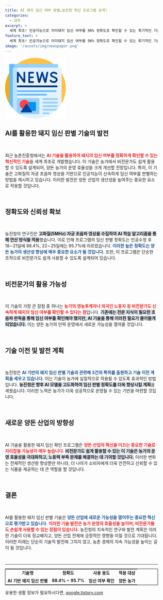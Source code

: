 ```yaml
---
title: AI 돼지 임신 여부 판별…농진청 혁신 프로그램 공개!
categories:
  - 과학
excerpt: >
  세계 최초! 인공지능으로 어미돼지 임신 여부를 96% 정확도로 확인할 수 있는 획기적인 기술이 개발됐다. 전문가 없이도 농가에서 간편하게 임신 판별이 가능해져 양돈업계의 혁신을 예고한다.
feature_text: >
  세계 최초! 인공지능으로 어미돼지 임신 여부를 96% 정확도로 확인할 수 있는 획기적인 기술이 개발됐다. 전문가 없이도 농가에서 간편하게 임신 판별이 가능해져 양돈업계의 혁신을 예고한다.
image: '/assets/img/newspaper.png'
---
```


<p><img src="/assets/img/newspaper.png" alt="kimp 속보" /></p>

<h2 data-ke-size="size26">AI를 활용한 돼지 임신 판별 기술의 발전</h2>

<p data-ke-size="size16">&nbsp;</p> 

<p data-ke-size="size16">최근 농촌진흥청에서는 <b><span style="color: #ee2323;">AI 기술을 활용하여 돼지의 임신 여부를 정확하게 확인할 수 있는 혁신적인 기술</span></b>을 세계 최초로 개발했습니다. 이 기술은 농가에서 비전문가도 쉽게 활용할 수 있도록 설계되어, 양돈 농가의 운영 효율성을 크게 개선할 전망입니다. 특히, 이 기술은 고화질의 자궁 초음파 영상을 기반으로 인공지능이 신속하게 임신 여부를 판별하는 방법을 제시하고 있습니다. 이러한 발전은 양돈 산업의 생산성을 높여주는 중요한 요소로 작용할 것입니다.</p>

<p data-ke-size="size16">&nbsp;</p>

<h2 data-ke-size="size26">정확도와 신뢰성 확보</h2>

<p data-ke-size="size16">&nbsp;</p>

<p data-ke-size="size16">농진청의 연구진은 <b><span style="background-color: #21538527;">고화질(5MHz) 자궁 초음파 영상을 수집하여 AI 학습 알고리즘을 통해 연산 방식을 적용</span></b>했습니다. 이로 인해 프로그램의 임신 판별 정확도는 인공수정 후 18∼21일에 88.4%, 22∼25일에는 95.7%에 이르렀습니다. <b><span style="color: #1a5490;">이러한 높은 정확도는 양돈 농가의 생산성 향상에 매우 중요한 요소가 될 것입니다.</span></b> 또한, 이 프로그램은 단순한 조작으로 비전문가도 쉽게 사용할 수 있도록 설계되어 있습니다.</p>

<p data-ke-size="size16">&nbsp;</p>

<h2 data-ke-size="size26">비전문가의 활용 가능성</h2>

<p data-ke-size="size16">&nbsp;</p>

<p data-ke-size="size16">이 기술의 가장 큰 장점 중 하나는 <b><span style="color: #ee2323;">농가의 영농후계자나 외국인 노동자 등 비전문가도 신속하게 돼지의 임신 여부를 확인할 수 있다는 점</span></b>입니다. <b><span style="background-color: #21538527;">기존에는 전문 지식이 필요한 초음파 판독을 통해 임신 여부를 확인해야 했지만, AI 기술을 통해 이러한 필요가 줄어들게 되었습니다.</span></b> 이는 양돈 농가의 인력 운영에서 새로운 가능성을 열어줄 것입니다.</p>

<p data-ke-size="size16">&nbsp;</p>

<h2 data-ke-size="size26">기술 이전 및 발전 계획</h2>

<p data-ke-size="size16">&nbsp;</p>

<p data-ke-size="size16">농진청은 <b><span style="color: #1a5490;">AI 기반의 돼지 임신 판별 기술과 관련해 3건의 특허를 출원하고 기술 이전 계획을 세우고 있습니다.</span></b> 이는 기술이 농가에 실질적으로 적용될 수 있도록 효과적인 방법입니다. <b><span style="background-color: #21538527;">농진청은 향후 AI 모델을 고도화하여 임신 판별 정확도를 더욱 향상시킬 계획</span></b>을 세웠습니다. 이러한 노력은 농가가 더욱 성공적으로 운영될 수 있는 기반을 마련할 것입니다.</p>

<p data-ke-size="size16">&nbsp;</p>

<h2 data-ke-size="size26">새로운 양돈 산업의 방향성</h2>

<p data-ke-size="size16">&nbsp;</p>

<p data-ke-size="size16">AI 기술을 활용한 돼지 임신 확인 프로그램은 <b><span style="color: #ee2323;">양돈 산업의 혁신을 이끄는 중요한 기술로 자리잡을 가능성이 매우 높습니다</span></b>. <b><span style="background-color: #21538527;">비전문가도 쉽게 활용할 수 있는 이 기술은 농가의 운영 효율성을 극대화하고, 노동력 부족 문제를 해결하는 데 기여할 것입니다.</span></b> 이러한 변화는 전체적인 생산량 향상뿐만 아니라, 더 나아가 소비자에게 더욱 안전하고 신뢰할 수 있는 식품을 제공하는 데 큰 역할을 할 것입니다.</p>

<p data-ke-size="size16">&nbsp;</p>

<h2 data-ke-size="size26">결론</h2>

<p data-ke-size="size16">&nbsp;</p>

<p data-ke-size="size16">AI를 활용한 돼지 임신 판별 기술은 <b><span style="color: #1a5490;">양돈 산업에 새로운 가능성을 열어주는 중요한 혁신으로 평가받고 있습니다</span></b>. <b><span style="color: #ee2323;">이러한 기술 발전은 농가 운영의 효율성을 높이며, 비전문가들도 손쉽게 사용할 수 있는 장점이 있습니다.</span></b> 농진청의 지속적인 연구와 발전 계획은 이러한 기술이 더욱 정교해지고, 양돈 산업 전체에 긍정적인 영향을 미칠 것으로 기대됩니다. 이러한 미래는 단순히 기술적 발전에 그치지 않고, 농촌 경제의 지속 가능성을 높이는 길이 될 것입니다.</p>

<p data-ke-size="size16">&nbsp;</p> 

<hr>

<table style="width: 100%; border-collapse: collapse; border: 1px solid #000;">
    <tbody>
        <tr>
            <td style="text-align: center; height: 17px;"><b>기술명</b></td>
            <td style="text-align: center; height: 17px;"><b>정확도</b></td>
            <td style="text-align: center; height: 17px;"><b>사용 용도</b></td>
            <td style="text-align: center; height: 17px;"><b>적용 대상</b></td>
        </tr>
        <tr>
            <td style="text-align: center; height: 17px;"><b>AI 기반 돼지 임신 판별</b></td>
            <td style="text-align: center; height: 17px;"><b>88.4% ~ 95.7%</b></td>
            <td style="text-align: center; height: 17px;"><b>임신 여부 확인</b></td>
            <td style="text-align: center; height: 17px;"><b>양돈 농가</b></td>
        </tr>
    </tbody>
</table>
유용한 생활 정보가 필요하시다면, <a href="https://qoogle.tistory.com" rel="dofollow">qoogle.tistory.com</a>


